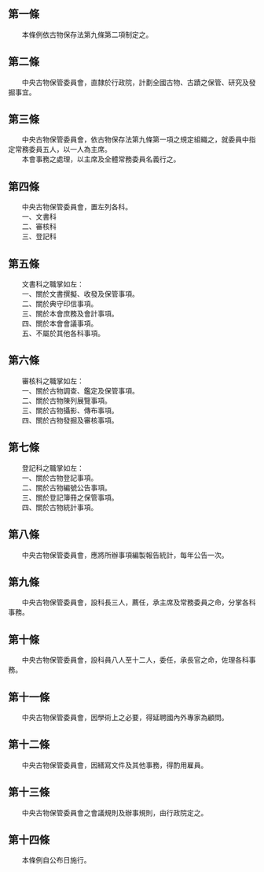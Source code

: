 第一條 
-------
　　本條例依古物保存法第九條第二項制定之。  


第二條 
-------
　　中央古物保管委員會，直隸於行政院，計劃全國古物、古蹟之保管、研究及發掘事宜。  


第三條 
-------
　　中央古物保管委員會，依古物保存法第九條第一項之規定組織之，就委員中指定常務委員五人，以一人為主席。  
　　本會事務之處理，以主席及全體常務委員名義行之。  


第四條 
-------
　　中央古物保管委員會，置左列各科。  
　　一、文書科  
　　二、審核科  
　　三、登記科  


第五條 
-------
　　文書科之職掌如左：  
　　一、關於文書撰擬、收發及保管事項。  
　　二、關於典守印信事項。  
　　三、關於本會庶務及會計事項。  
　　四、關於本會會議事項。  
　　五、不屬於其他各科事項。  


第六條 
-------
　　審核科之職掌如左：  
　　一、關於古物調查、鑑定及保管事項。  
　　二、關於古物陳列展覽事項。  
　　三、關於古物攝影、傳布事項。  
　　四、關於古物發掘及審核事項。  


第七條 
-------
　　登記科之職掌如左：  
　　一、關於古物登記事項。  
　　二、關於古物編號公告事項。  
　　三、關於登記簿冊之保管事項。  
　　四、關於古物統計事項。  


第八條 
-------
　　中央古物保管委員會，應將所辦事項編製報告統計，每年公告一次。  


第九條 
-------
　　中央古物保管委員會，設科長三人，薦任，承主席及常務委員之命，分掌各科事務。  


第十條 
-------
　　中央古物保管委員會，設科員八人至十二人，委任，承長官之命，佐理各科事務。  


第十一條 
---------
　　中央古物保管委員會，因學術上之必要，得延聘國內外專家為顧問。  


第十二條 
---------
　　中央古物保管委員會，因繕寫文件及其他事務，得酌用雇員。  


第十三條 
---------
　　中央古物保管委員會之會議規則及辦事規則，由行政院定之。  


第十四條 
---------
　　本條例自公布日施行。